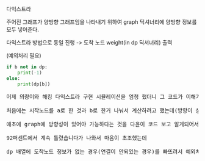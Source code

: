 다익스트라

주어진 그래프가 양방향 그래프임을 나타내기 위하여 graph 딕셔너리에 양방향 정보를 모두 넣어준다.

다익스트라 방법으로 동일 진행 -> 도착 노드 weight(in dp 딕셔너리) 출력

(예외처리 필요)
```python
if b not in dp:
    print(-1)
else:
    print(dp[b])
```
<pre>
어제 의량이와 해킹 다익스트라 구현 시뮬레이션을 엄청 했더니 그 코드가 이해가 됐는지.. 이용해서 풀었다 뿌듯

처음에는 시작노드를 a로 한 것과 b로 한거 나눠서 계산하려고 했는데(방향이 상관없으니까)

애초에 graph에 방향성이 있어야 가능하다는 것을 다윤이 코드 보고 알게되어서 graph에 반대 방향도 추가해줬다.

92퍼센트에서 계속 틀렸습니다가 나와서 마음이 초조했는데 

dp 배열에 도착노드 정보가 없는 경우(연결이 안되있는 경우)를 빠뜨려서 예외처리를 해주니 바로 맞았습니다.되었다

</pre>